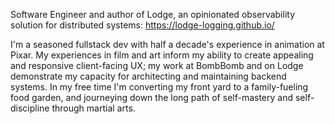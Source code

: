 Software Engineer and author of Lodge, an opinionated observability solution for distributed systems: https://lodge-logging.github.io/ 

I'm a seasoned fullstack dev with half a decade's experience in animation at Pixar. My experiences in film and art inform my ability to create appealing and responsive client-facing UX; my work at BombBomb and on Lodge demonstrate my capacity for architecting and maintaining backend systems. In my free time I'm converting my front yard to a family-fueling food garden, and journeying down the long path of self-mastery and self-discipline through martial arts.

<!---
rgdonovan/rgdonovan is a ✨ special ✨ repository because its `README.md` (this file) appears on your GitHub profile.
You can click the Preview link to take a look at your changes.
--->
